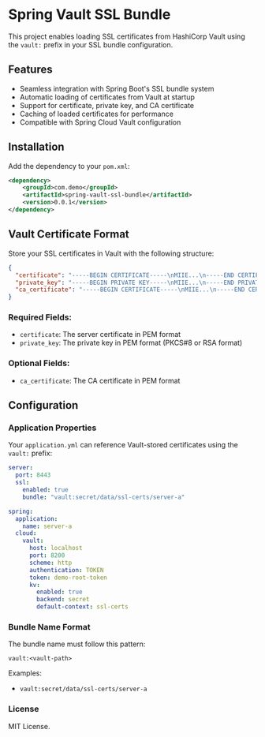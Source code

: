 # Spring  Vault SSL Bundle

This project enables loading SSL certificates from HashiCorp Vault using the `vault:` prefix in your SSL bundle configuration.

## Features

- Seamless integration with Spring Boot's SSL bundle system
- Automatic loading of certificates from Vault at startup
- Support for certificate, private key, and CA certificate
- Caching of loaded certificates for performance
- Compatible with Spring Cloud Vault configuration

## Installation

Add the dependency to your `pom.xml`:

```xml
<dependency>
    <groupId>com.demo</groupId>
    <artifactId>spring-vault-ssl-bundle</artifactId>
    <version>0.0.1</version>
</dependency>
```

## Vault Certificate Format

Store your SSL certificates in Vault with the following structure:

```json
{
  "certificate": "-----BEGIN CERTIFICATE-----\nMIIE...\n-----END CERTIFICATE-----",
  "private_key": "-----BEGIN PRIVATE KEY-----\nMIIE...\n-----END PRIVATE KEY-----",
  "ca_certificate": "-----BEGIN CERTIFICATE-----\nMIIE...\n-----END CERTIFICATE-----"
}
```

### Required Fields:
- `certificate`: The server certificate in PEM format
- `private_key`: The private key in PEM format (PKCS#8 or RSA format)

### Optional Fields:
- `ca_certificate`: The CA certificate in PEM format

## Configuration

### Application Properties

Your `application.yml` can reference Vault-stored certificates using the `vault:` prefix:

```yaml
server:
  port: 8443
  ssl:
    enabled: true
    bundle: "vault:secret/data/ssl-certs/server-a"

spring:
  application:
    name: server-a
  cloud:
    vault:
      host: localhost
      port: 8200
      scheme: http
      authentication: TOKEN
      token: demo-root-token
      kv:
        enabled: true
        backend: secret
        default-context: ssl-certs
```

### Bundle Name Format

The bundle name must follow this pattern:
```
vault:<vault-path>
```

Examples:
- `vault:secret/data/ssl-certs/server-a`


### License
MIT License.



